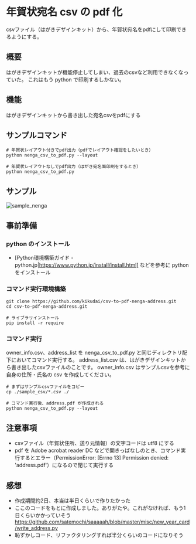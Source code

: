 # 年賀状宛名 csv の pdf 化
csvファイル（はがきデザインキット）から、年賀状宛名をpdfにして印刷できるようにする。

## 概要
はがきデザインキットが機能停止してしまい、過去のcsvなど利用できなくなっていた。
これはもう python で印刷するしかない。

## 機能
はがきデザインキットから書き出した宛名csvをpdfにする

## サンプルコマンド
```
# 年賀状レイアウト付きでpdf出力（pdfでレイアウト確認をしたいとき）
python nenga_csv_to_pdf.py --layout

# 年賀状レイアウトなしでpdf出力（はがき宛名面印刷をするとき）
python nenga_csv_to_pdf.py
```
## サンプル
![sample_nenga](/sample_nanga.png)

## 事前準備
### python のインストール
* [Python環境構築ガイド - python.jp|https://www.python.jp/install/install.html] などを参考に python をインストール

### コマンド実行環境構築
```
git clone https://github.com/kikudai/csv-to-pdf-nenga-address.git
cd csv-to-pdf-nenga-address.git

# ライブラリインストール
pip install -r require
```

### コマンド実行
owner_info.csv、address_list を nenga_csv_to_pdf.py と同じディレクトリ配下においてコマンド実行する。
address_list.csv は、はがきデザインキットから書き出したcsvファイルのことです。
owner_info.csv はサンプルcsvを参考に自身の住所・氏名の csv を作成してください。
```
# まずはサンプルcsvファイルをコピー
cp ./sample_csv/*.csv ./

# コマンド実行後、address.pdf が作成される
python nenga_csv_to_pdf.py --layout
```

## 注意事項
* csvファイル（年賀状住所、送り元情報）の文字コードは utf8 にする
* pdf を Adobe acrobat reader DC などで開きっぱなしのとき、コマンド実行するとエラー（PermissionError: [Errno 13] Permission denied: 'address.pdf'）になるので閉じて実行する

## 感想
* 作成期間約2日、本当は半日くらいで作りたかった
* ここのコードをもとに作成しました。ありがたや。これがなければ、もう1日くらいかかっていそう  
https://github.com/satemochi/saaaaah/blob/master/misc/new_year_card/write_address.py 
* 恥ずかしコード、リファクタリングすれば半分くらいのコードになりそう
